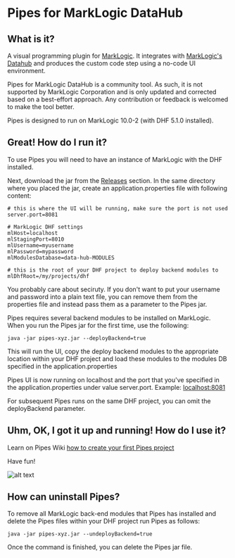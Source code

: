 # Pipes for MarkLogic DataHub

## What is it?
A visual programming plugin for [MarkLogic](https://docs.marklogic.com/guide/getting-started/intro). It integrates with [MarkLogic's Datahub](https://docs.marklogic.com/datahub/) and produces the custom code step using a no-code UI environment.

Pipes for MarkLogic DataHub is a community tool. As such, it is not supported by MarkLogic Corporation and is only updated and corrected based on a best-effort approach. Any contribution or feedback is welcomed to make the tool better.

Pipes is designed to run on MarkLogic 10.0-2 (with DHF 5.1.0 installed). 

## Great! How do I run it?
To use Pipes you will need to have an instance of MarkLogic with the DHF installed.

Next, download the jar from the [Releases](https://github.com/marklogic-community/pipes/releases) section. In the same directory where you placed the jar, create an application.properties file with following content:

```
# this is where the UI will be running, make sure the port is not used
server.port=8081

# MarkLogic DHF settings
mlHost=localhost
mlStagingPort=8010
mlUsername=myusername
mlPassword=mypassword 
mlModulesDatabase=data-hub-MODULES

# this is the root of your DHF project to deploy backend modules to
mlDhfRoot=/my/projects/dhf 
```

You probably care about seciruty. If you don't want to put your username and password into a plain text file, you can remove them from the properties file and instead pass them as a parameter to the Pipes jar.

Pipes requires several backend modules to be installed on MarkLogic. When you run the Pipes jar for the first time, use the following:

```java -jar pipes-xyz.jar --deployBackend=true```

This will run the UI, copy the deploy backend modules to the appropriate location within your DHF project and load these modules to the modules DB specified in the application.properties 

Pipes UI is now running on localhost and the port that you've specified in the application.properties under value server.port. Example: [localhost:8081](http://localhost:8081)

For subsequent Pipes runs on the same DHF project, you can omit the deployBackend parameter.



## Uhm, OK, I got it up and running! How do I use it?
Learn on Pipes Wiki [how to create your first Pipes project](https://github.com/marklogic-community/pipes/wiki/Creating-your-first-Pipes-project)

Have fun!

![alt text](https://github.com/marklogic-community/pipes/blob/master/Pipes.png?raw=true) 

## How can uninstall Pipes?

To remove all MarkLogic back-end modules that Pipes has installed and delete the Pipes files within your DHF project run Pipes as follows:

```java -jar pipes-xyz.jar --undeployBackend=true```

Once the command is finished, you can delete the Pipes jar file.
